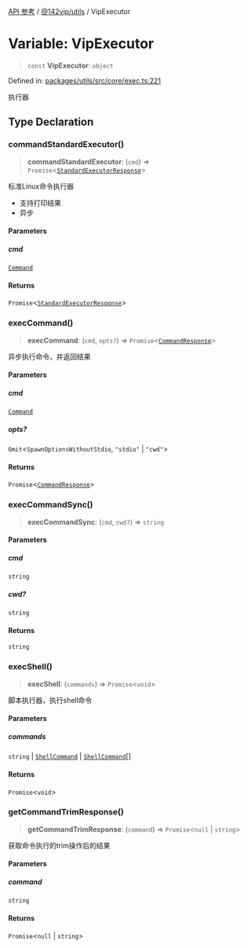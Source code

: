 [API 参考](../../../index.md) / [@142vip/utils](../index.md) / VipExecutor

# Variable: VipExecutor

> `const` **VipExecutor**: `object`

Defined in: [packages/utils/src/core/exec.ts:221](https://github.com/142vip/core-x/blob/15d5bc9ef4bece78c0e60bdf074a2d245f625100/packages/utils/src/core/exec.ts#L221)

执行器

## Type Declaration

### commandStandardExecutor()

> **commandStandardExecutor**: (`cmd`) => `Promise`\<[`StandardExecutorResponse`](../interfaces/StandardExecutorResponse.md)\>

标准Linux命令执行器
- 支持打印结果
- 异步

#### Parameters

##### cmd

[`Command`](../type-aliases/Command.md)

#### Returns

`Promise`\<[`StandardExecutorResponse`](../interfaces/StandardExecutorResponse.md)\>

### execCommand()

> **execCommand**: (`cmd`, `opts?`) => `Promise`\<[`CommandResponse`](../interfaces/CommandResponse.md)\>

异步执行命令，并返回结果

#### Parameters

##### cmd

[`Command`](../type-aliases/Command.md)

##### opts?

`Omit`\<`SpawnOptionsWithoutStdio`, `"stdio"` \| `"cwd"`\>

#### Returns

`Promise`\<[`CommandResponse`](../interfaces/CommandResponse.md)\>

### execCommandSync()

> **execCommandSync**: (`cmd`, `cwd?`) => `string`

#### Parameters

##### cmd

`string`

##### cwd?

`string`

#### Returns

`string`

### execShell()

> **execShell**: (`commands`) => `Promise`\<`void`\>

脚本执行器，执行shell命令

#### Parameters

##### commands

`string` | [`ShellCommand`](../interfaces/ShellCommand.md) | [`ShellCommand`](../interfaces/ShellCommand.md)[]

#### Returns

`Promise`\<`void`\>

### getCommandTrimResponse()

> **getCommandTrimResponse**: (`command`) => `Promise`\<`null` \| `string`\>

获取命令执行的trim操作后的结果

#### Parameters

##### command

`string`

#### Returns

`Promise`\<`null` \| `string`\>
